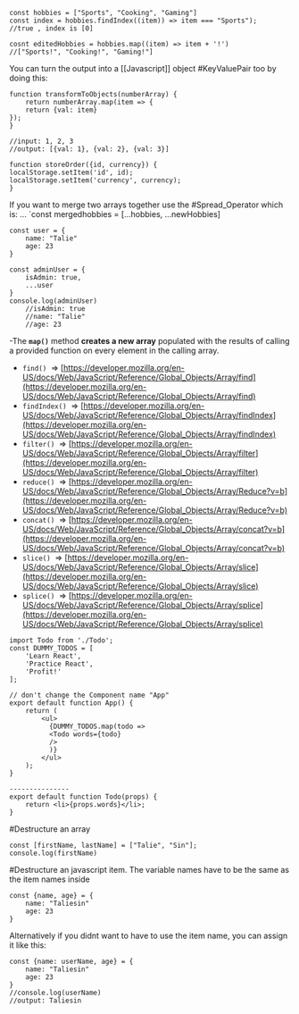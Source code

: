 ```
const hobbies = ["Sports", "Cooking", "Gaming"]
const index = hobbies.findIndex((item)) => item === "Sports");
//true , index is [0]

cosnt editedHobbies = hobbies.map((item) => item + '!')
//["Sports!", "Cooking!", "Gaming!"]

```

You can turn the output into a [[Javascript]] object #KeyValuePair too by doing this:
```
function transformToObjects(numberArray) {
    return numberArray.map(item => {
    return {val: item}
});
}

//input: 1, 2, 3
//output: [{val: 1}, {val: 2}, {val: 3}]
```

```
function storeOrder({id, currency}) {
localStorage.setItem('id', id);
localStorage.setItem('currency', currency);
}
```

If you want to merge two arrays together use the #Spread_Operator which is: ...
`const mergedhobbies = [...hobbies, ...newHobbies]

```
const user = {
	name: "Talie"
	age: 23
}

const adminUser = {
	isAdmin: true,
	...user
}
console.log(adminUser)
	//isAdmin: true
	//name: "Talie"
	//age: 23
```

-The **`map()`** method **creates a new array** populated with the results of calling a provided function on every element in the calling array.
- `find()`  => [https://developer.mozilla.org/en-US/docs/Web/JavaScript/Reference/Global_Objects/Array/find](https://developer.mozilla.org/en-US/docs/Web/JavaScript/Reference/Global_Objects/Array/find)
- `findIndex()`  => [https://developer.mozilla.org/en-US/docs/Web/JavaScript/Reference/Global_Objects/Array/findIndex](https://developer.mozilla.org/en-US/docs/Web/JavaScript/Reference/Global_Objects/Array/findIndex)
- `filter()`  => [https://developer.mozilla.org/en-US/docs/Web/JavaScript/Reference/Global_Objects/Array/filter](https://developer.mozilla.org/en-US/docs/Web/JavaScript/Reference/Global_Objects/Array/filter)
- `reduce()`  => [https://developer.mozilla.org/en-US/docs/Web/JavaScript/Reference/Global_Objects/Array/Reduce?v=b](https://developer.mozilla.org/en-US/docs/Web/JavaScript/Reference/Global_Objects/Array/Reduce?v=b)
- `concat()`  => [https://developer.mozilla.org/en-US/docs/Web/JavaScript/Reference/Global_Objects/Array/concat?v=b](https://developer.mozilla.org/en-US/docs/Web/JavaScript/Reference/Global_Objects/Array/concat?v=b)
- `slice()`  => [https://developer.mozilla.org/en-US/docs/Web/JavaScript/Reference/Global_Objects/Array/slice](https://developer.mozilla.org/en-US/docs/Web/JavaScript/Reference/Global_Objects/Array/slice)
- `splice()`  => [https://developer.mozilla.org/en-US/docs/Web/JavaScript/Reference/Global_Objects/Array/splice](https://developer.mozilla.org/en-US/docs/Web/JavaScript/Reference/Global_Objects/Array/splice)

```
import Todo from './Todo';
const DUMMY_TODOS = [
    'Learn React',
    'Practice React',
    'Profit!'
];
 
// don't change the Component name "App"
export default function App() {
    return (
        <ul>
          {DUMMY_TODOS.map(todo => 
          <Todo words={todo} 
          />
          )}
        </ul>
    );
}

---------------
export default function Todo(props) {
    return <li>{props.words}</li>;
}
```

#Destructure an array
```
const [firstName, lastName] = ["Talie", "Sin"];
console.log(firstName)
```
#Destructure an javascript item. The variable names have to be the same as the item names inside
```
const {name, age} = {
	name: "Taliesin"
	age: 23
}
```
Alternatively if you didnt want to have to use the item name, you can assign it like this:
```
const {name: userName, age} = {
	name: "Taliesin"
	age: 23
}
//console.log(userName)
//output: Taliesin
